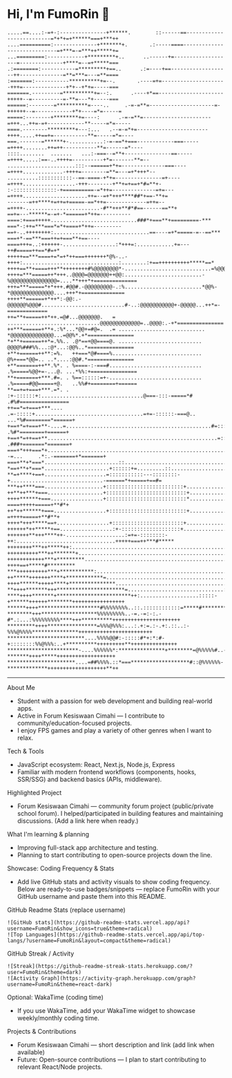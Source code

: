 # Hi, I'm FumoRin 👋

```text
.....==....:-=+-:---------------+******.        ::------==--------------------------=*+*+=+******===+***++
....==========:--------------+*******+.       .:-----====-----------------------------=+***=-=***++*****+=
...=========:------------+*********+..      ..------+=-------------------=--------------+****=--=+*****===
.:========:-----------=*********+==..      .:=----+==-------------------++--------------=**=***=---=**====
:=======:-----------**********+=--.       .----=+=---------------------+++=--------------+*+--+*+=-----===
=======.---------=**********+=--:.      .----+*==---------------------+++++--=----------=-**=---*+-----===
======:--------=**********=----..     .-=-=**=---------------------=-++++++--=------------+*+----=*=-----=
=====:--------+********+=----:      .-=-=**=----------------------=+++...++=-=+------------**-----=*=-----
====.--------*********+---:...   .--=-=*+=-----------------------++++.....++==+=-----------**=-----=*=----
===.-------=******+-...........:-=-==*+===------------===-----=++++........++=++-----------**=------=*----
::::........  .......   ...:-===--=**+---------------==-----=++++.....:==-..++++=----------+*=-------**=--
......................:::--======+*+=--------------===----=++++.............-++++=--------=**=---=+*+++*--
..........:::::::::::--==-====-+*+=---------------=+----=++++.................-+++--------+**+=+==+*#=**+-
:-::::::::::::::-+==========-=*++=--------------=+=---=++++.....................++=--=+*+++****##*+==-**+=
-------=++****+=++=+=====-==*++=-------------=++=--=++++-........................-#**+++**#*#==------==**+
==+=---******=-=+-*======+*++=----------====:+===+++++............................###*+===**+=========-***
===*-:++=***===*=*+====+*++=---------==+-..++++++++:...............................==----=+*=====-=--==***
===+*-==***===++=+===**+==----====+++=..:++++++-.................:*+++=:............+=---++#=====++==*#=+*
+++++==***====+=*=+*++===+++++++*@%-..-++++:...............................:........:+==++++++++++*****==*
++++==**+====+++**++++++++#%@@@@@@@@*-............................=%@@@@@@@%=.......:#*++****#**+=========
++++=***=====++*+++..@@@@=@@@@@@@++@@:.........................-%@@@@@@@@@@@@@@@=....**+++*+==============
+++=***=====*+*+++.#@@#.-@@@@@@@@@-.:%.........................*@@%-*@@@@@@@@@@@@@@....+++*+==============
++++**======+*++*:-@@:.-@@@@@@%@@@#...........................#-..:@@@@@@@@@@@+-@@@@@...++*=-=============
++=**+=====++*++.=@#...@@@@@@@.   = ..............................@@@@@@@@@@@@@=..@@@@:.-+*===============
++***======+**+.:%*...*@@+=#@=.  .= ............................ *@@@@@@@@@@@@@@...=@@%*.+*===============
*+**+======++*=.%%.. .@*==+@@====@. ...........................  @@@@%###%%...:@*...:@@%..*===============
+**+======++**:=%.   ++===*@#====%.............................  @%+===*@@=.. ..*....:@@#.*===============
+**=======++**.%*. . %====-:-===#.............................. .%=====%@@+=-...@. ...*%%:+===============
**+=======+***.#=. . %==::::::=+-.............................. .%=====#@@=====+@.   ..%%#+========+======
**==+=+===+***.=*. . :+-::::::+:.................................@===-:::-=====*#     .#%#================
++==*=+===+***....   .=-:::::+...................................=+=-::::::-===@..  ...*%#========*======+
+==+*=+===+**-....=...............................................#=::::::::==#=      .%#*========+======+
+==+*=++==+**.......................................................=:::::::=#-      .###+=======*=======+
===+*+++===*+...........................................................:--=...     .*:.-=======+*=======+
===+**+*===*........................::...........................................=......*=======*========+
*==+**+*===*.....................+::::::+=.........::...................................+======*=====+==++
**=+****+==+....................=:::::::::::---::::::::-+..............................-======*+=====+==#=
***++****===...................+:::::::::::::::::::::::::+.............................+=====*++=====+=+*=
++**++***+===..................+::::::::::::::::::::::::::+...........................+====++*+======++#*=
++++******+===.................+::::::::::::::::::::::::::*..........................-====+++++=====+**#*+
++*++******+===.................+:::::::::::::::::::::::::+.........................===+-=++++=====+**#**+
++++*+++*****==+.................+:::::::::::::::::::::::+........................=-:...:+++++====+**##***
++++++*++*****+==.................:+-:::::::::::::::::::+...............................+++++=====***#****
+++++++**+++****++-...................:=+=-::::::::-++:................................+++++===++***#*****
++++++++***++*****++:.................................................................+++++===*****#******
++++++++++***++*******+.............................................................:+++++++*****#********
++++++++++++***+*********..........................................................-++++==+*****#*********
***++++++++++***+***********:.....................................................+++++==++***#**********+
++*****+++++++****+************=...............................................:*+++++++++********+++**+++
++++******+++++****+***************.........................................:**++++++++****##**++++*++++++
**++++*******+++**********************=...............................:::****++++++++******+++++++++++++++
****++++*******+************************++:...................:::::-+******++++++********+++++++++++++++++
******++++********************#%%%%%%%%..::.::::::::::::=*****#**********+++++********++++++++++++++++++++
********+++******************%%%%%%%%%..-=.-=:-:.-#*.:...:%%%%%%%%%****+++**********++++++++++++++++++++++
*********++++****************=%%%@%%%:...:.+:=.:-.+:.::..:-%%%@%%%%***************++++++++++++++++++++++++
*************************....%%%%@@#:-:::::#*+:*:#-+::::::::%%@%%%:..+**********+++++++++**+++++++++++++++
***********************-....%%%%%%*:***************+********=@%%%%%#..-*******++++*****+++++++++++++++++++
**********************....=##%%%%.::*===*******************#::@%%%%%%-*************+++++++++++++++++++**++
```

---

About Me
- Student with a passion for web development and building real-world apps.
- Active in Forum Kesiswaan Cimahi — I contribute to community/education-focused projects.
- I enjoy FPS games and play a variety of other genres when I want to relax.

Tech & Tools
- JavaScript ecosystem: React, Next.js, Node.js, Express
- Familiar with modern frontend workflows (components, hooks, SSR/SSG) and backend basics (APIs, middleware).

Highlighted Project
- Forum Kesiswaan Cimahi — community forum project (public/private school forum). I helped/participated in building features and maintaining discussions. (Add a link here when ready.)

What I'm learning & planning
- Improving full-stack app architecture and testing.
- Planning to start contributing to open-source projects down the line.

Showcase: Coding Frequency & Stats
- Add live GitHub stats and activity visuals to show coding frequency. Below are ready-to-use badges/snippets — replace FumoRin with your GitHub username and paste them into this README.

GitHub Readme Stats (replace username)
```
![GitHub stats](https://github-readme-stats.vercel.app/api?username=FumoRin&show_icons=true&theme=radical)
![Top Languages](https://github-readme-stats.vercel.app/api/top-langs/?username=FumoRin&layout=compact&theme=radical)
```

GitHub Streak / Activity
```
![Streak](https://github-readme-streak-stats.herokuapp.com/?user=FumoRin&theme=dark)
![Activity Graph](https://activity-graph.herokuapp.com/graph?username=FumoRin&theme=react-dark)
```

Optional: WakaTime (coding time)
- If you use WakaTime, add your WakaTime widget to showcase weekly/monthly coding time.

Projects & Contributions
- Forum Kesiswaan Cimahi — short description and link (add link when available)
- Future: Open-source contributions — I plan to start contributing to relevant React/Node projects.
